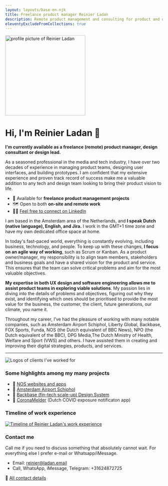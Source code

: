 ```yaml
---
layout: layouts/base-en.njk
title: Freelance product manager Reinier Ladan
description: Remote product management and consulting for product and design teams
eleventyExcludeFromCollections: true
---
```


<div class="img-content-rounded">
    <img src="/images/reinier-profile-2019.jpg" width="256" height="256" alt="profile picture of Reinier Ladan"/>
</div>
<h1 class="text-center">Hi, I'm Reinier Ladan 👋</h1>

**I'm currently available as a freelance (remote) product manager, design consultant or design lead.**

As a seasoned professional in the media and tech industry, I have over two decades of experience in managing product teams, designing user interfaces, and building prototypes. I am confident that my extensive experience and proven track record of success make me a valuable addition to any tech and design team looking to bring their product vision to life.

- 👋 Available for **freelance product management projects**
- 🗺️ Open to both **on-site and remote work**
- 🧑‍💻 [Feel free to connect on LinkedIn](https://www.linkedin.com/in/reinierladan)

I am based in the Amsterdam area of the Netherlands, and **I speak Dutch (native language), English, and Jira.** I work in the GMT+1 time zone and have my own dedicated office space at home.

In today's fast-paced world, everything is constantly evolving, including business, technology, and people. To keep up with these changes, **I focus on an agile way of working**, such as Scrum or Kanban. As a product owner/manager, my responsibility is to align team members, stakeholders and business goals and have a shared vision for the product and service. This ensures that the team can solve critical problems and aim for the most valuable objectives.

**My expertise in both UX design and software engineering allows me to assist product teams in exploring viable solutions**. My passion lies in diving into the details of problems and objectives, figuring out why they exist, and identifying which ones should be prioritised to provide the most value for the business, the customer, the client, future generations, our climate, you name it.

Throughout my career, I’ve had the pleasure of working with many notable companies, such as Amsterdam Airport Schiphol, Liberty Global, Backbase, FOX Sports, Funda, NOS (the Dutch equivalent of BBC News), NPO (the Dutch equivalent of the BBC), DPG Media,The Dutch Ministry of Health, Welfare and Sport (VWS) and others. I have assisted them in creating and improving their digital strategies, products, and services.

---

![Logos of clients I've worked for](/images/client-overview-2020.png)

### Some highlights among my many projects

- 📰 [NOS websites and apps](/projects/nos)
- 🛫 [Amsterdam Airport Schiphol](/projects/schiphol)
- 🏦 [Backbase (fin-tech scale-up) Design System](/projects/backbase)
- 🦠 [CoronaMelder](/projects/coronamelder) (Dutch COVID exposure notificaton app)

### Timeline of work experience

<div class="break-out py-10 lg:px-8">
 <a href="/images/Werk-ervaring-timeline-2022.png"><img src="/images/Werk-ervaring-timeline-2022-1980x537.png" alt="Timeline of Reinier Ladan's work experience"></a>
</div>

### Contact me

Call me if you need to discuss something that absolutely cannot wait. For everything else I prefer e-mail or Whatsapp/iMessage.

- Email: reinier@ladan.email
- Call, WhatsApp, iMessage, Telegram: +31624872725

📠 [All contact details](/contact)
